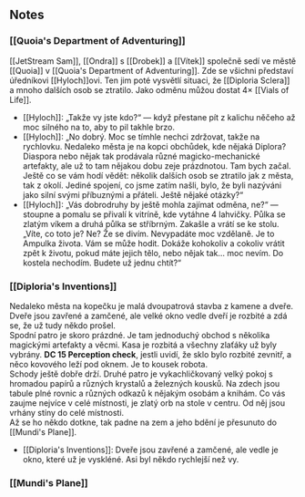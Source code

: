 ## Notes
### [[Quoia's Department of Adventuring]]
[[JetStream Sam]], [[Ondra]] s [[Drobek]] a [[Vítek]] společně sedí ve městě [[Quoia]] v [[Quoia's Department of Adventuring]]. Zde se všichni představí úředníkovi [[Hyloch]]ovi. Ten jim poté vysvětlí situaci, že [[Diploria Sclera]] a mnoho dalších osob se ztratilo. Jako odměnu můžou dostat 4× [[Vials of Life]].

- [[Hyloch]]: „Takže vy jste kdo?“ — když přestane pít z kalichu něčeho až moc silného na to, aby to pil takhle brzo.    
- [[Hyloch]]: „No dobrý. Moc se tímhle nechci zdržovat, takže na rychlovku. Nedaleko města je na kopci obchůdek, kde nějaká Diplora? Diaspora nebo nějak tak prodávala různé magicko-mechanické artefakty, ale už to tam nějakou dobu zeje prázdnotou. Tam bych začal. Ještě co se vám hodí vědět: několik dalších osob se ztratilo jak z města, tak z okolí. Jediné spojení, co jsme zatím našli, bylo, že byli nazýváni jako silní svými příbuznými a přáteli. Ještě nějaké otázky?“    
- [[Hyloch]]: „Vás dobrodruhy by ještě mohla zajímat odměna, ne?“ — stoupne a pomalu se přivalí k vitríně, kde vytáhne 4 lahvičky. Půlka se zlatým víkem a druhá půlka se stříbrným. Zakašle a vrátí se ke stolu. „Víte, co toto je? Ne? Že se divím. Nevypadáte moc vzdělaně. Je to Ampulka života. Vám se může hodit. Dokáže kohokoliv a cokoliv vrátit zpět k životu, pokud máte jejich tělo, nebo nějak tak... moc nevím. Do kostela nechodím. Budete už jednu chtít?“ 
### [[Diploria's Inventions]]
Nedaleko města na kopečku je malá dvoupatrová stavba z kamene a dveře. Dveře jsou zavřené a zamčené, ale velké okno vedle dveří je rozbité a zdá se, že už tudy někdo prošel.  
Spodní patro je skoro prázdné. Je tam jednoduchý obchod s několika magickými artefakty a věcmi. Kasa je rozbitá a všechny zlaťáky už byly vybrány. **DC 15 Perception check**, jestli uvidí, že sklo bylo rozbité zevnitř, a něco kovového leží pod oknem. Je to kousek robota.  
Schody ještě dobře drží. Druhé patro je vykachličkovaný velký pokoj s hromadou papírů a různých krystalů a železných kousků. Na zdech jsou tabule plné rovnic a různých odkazů k nějakým osobám a knihám. Co vás zaujme nejvíce v celé místnosti, je zlatý orb na stole v centru. Od něj jsou vrhány stíny do celé místnosti.  
Až se ho někdo dotkne, tak padne na zem a jeho bdění je přesunuto do [[Mundi's Plane]].

- [[Diploria's Inventions]]: Dveře jsou zavřené a zamčené, ale vedle je okno, které už je vyskléné. Asi byl někdo rychlejší než vy.
### [[Mundi's Plane]] 
